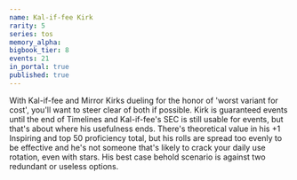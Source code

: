 ```yaml
---
name: Kal-if-fee Kirk
rarity: 5
series: tos
memory_alpha:
bigbook_tier: 8
events: 21
in_portal: true
published: true
---
```


With Kal-if-fee and Mirror Kirks dueling for the honor of 'worst variant for cost', you'll want to steer clear of both if possible. Kirk is guaranteed events until the end of Timelines and Kal-if-fee's SEC is still usable for events, but that's about where his usefulness ends. There's theoretical value in his +1 Inspiring and top 50 proficiency total, but his rolls are spread too evenly to be effective and he's not someone that's likely to crack your daily use rotation, even with stars. His best case behold scenario is against two redundant or useless options.
